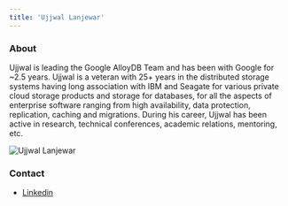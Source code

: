 ```yaml
---
title: 'Ujjwal Lanjewar'
---
```


### About

Ujjwal is leading the Google AlloyDB Team and has been with Google for ~2.5 years. Ujjwal is a veteran with 25+ years in the distributed storage systems having long association with IBM and Seagate for various private cloud storage products and storage for databases, for all the aspects of enterprise software ranging from high availability, data protection, replication, caching and migrations. During his career, Ujjwal has been active in research, technical conferences, academic relations, mentoring, etc. 

![Ujjwal Lanjewar](/images/speakers/ujjwal-lanjewar.png)

### Contact

- [Linkedin](https://www.linkedin.com/in/ujjwalpl/)
